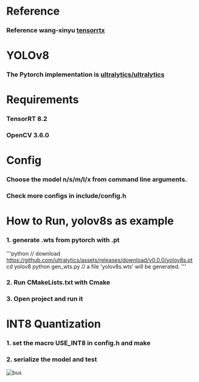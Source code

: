 
# Reference 
### Reference wang-xinyu [tensorrtx](https://github.com/wang-xinyu/tensorrtx)

# YOLOv8
### The Pytorch implementation is [ultralytics/ultralytics](https://github.com/ultralytics/ultralytics)

# Requirements
### TensorRT 8.2
### OpenCV 3.6.0

# Config
### Choose the model n/s/m/l/x from command line arguments.
### Check more configs in include/config.h

# How to Run, yolov8s as example
### 1. generate .wts from pytorch with .pt
'''python
// download https://github.com/ultralytics/assets/releases/download/v0.0.0/yolov8s.pt
cd yolov8
python gen_wts.py
// a file 'yolov8s.wts' will be generated.
'''
### 2. Run CMakeLists.txt with Cmake

### 3. Open project and run it

# INT8 Quantization
### 1. set the macro USE_INT8 in config.h and make

### 2. serialize the model and test

![bus](https://github.com/tianqiang1223/yolov8_tensorrt/blob/main/images/bus.jpg)
